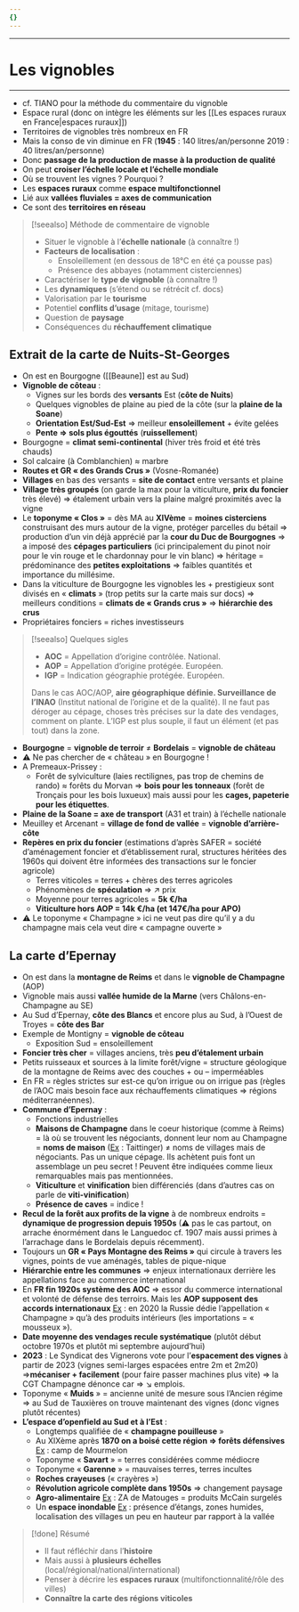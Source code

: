 ```yaml
---
{}
---
```

***
# Les vignobles
***
- cf. TIANO pour la méthode du commentaire du vignoble 
- Espace rural (donc on intègre les éléments sur les [[Les espaces ruraux en France|espaces ruraux]]) 
- Territoires de vignobles très nombreux en FR 
- Mais la conso de vin diminue en FR (**1945** : 140 litres/an/personne 2019 : 40 litres/an/personne) 
- Donc **passage de la production de masse à la production de qualité** 
- On peut **croiser l’échelle locale et l’échelle mondiale** 
- Où se trouvent les vignes ? Pourquoi ? 
- Les **espaces ruraux** comme **espace multifonctionnel** 
- Lié aux **vallées fluviales = axes de communication** 
- Ce sont des **territoires en réseau** 

> [!seealso] Méthode de commentaire de vignoble
> - Situer le vignoble à l’**échelle nationale** (à connaître !)
> - **Facteurs de localisation** : 
> 	- Ensoleillement (en dessous de 18°C en été ça pousse pas)
> 	- Présence des abbayes (notamment cisterciennes)
> - Caractériser le **type de vignoble** (à connaître !)
> - Les **dynamiques** (s’étend ou se rétrécit cf. docs)
> - Valorisation par le **tourisme**
> - Potentiel **conflits d’usage** (mitage, tourisme)
> - Question de **paysage** 
> - Conséquences du **réchauffement climatique** 

## Extrait de la carte de Nuits-St-Georges 

- On est en Bourgogne ([[Beaune]] est au Sud) 
- **Vignoble de côteau** : 
	- Vignes sur les bords des **versants** Est (**côte de Nuits**)
	- Quelques vignobles de plaine au pied de la côte (sur la **plaine de la Soane**)
	- **Orientation Est/Sud-Est** ⇒ meilleur **ensoleillement** + évite gelées 
	- **Pente ⇒ sols plus égouttés** (**ruissellement**)
- Bourgogne = **climat semi-continental** (hiver très froid et été très chauds)
- Sol calcaire (à Comblanchien) ≈ marbre 
- **Routes et GR « des Grands Crus »** (Vosne-Romanée) 
- **Villages** en bas des versants = **site de contact** entre versants et plaine 
- **Village très groupés** (on garde la max pour la viticulture, **prix du foncier** très élevé) ⇒ étalement urbain vers la plaine malgré proximités avec la vigne 
- Le **toponyme « Clos »** = dès MA au **XIVème** = **moines cisterciens** construisant des murs autour de la vigne, protéger parcelles du bétail ⇒ production d’un vin déjà apprécié par la **cour du Duc de Bourgognes** ⇒ a imposé des **cépages particuliers** (ici principalement du pinot noir pour le vin rouge et le chardonnay pour le vin blanc) ⇒ héritage = prédominance des **petites exploitations** ⇒ faibles quantités et importance du millésime. 
- Dans la viticulture de Bourgogne les vignobles les + prestigieux sont divisés en « **climats** » (trop petits sur la carte mais sur docs) ⇒ meilleurs conditions = **climats de « Grands crus »** ⇒ **hiérarchie des crus**
- Propriétaires fonciers = riches investisseurs 

> [!seealso] Quelques sigles
> - **AOC** = Appellation d’origine contrôlée. National. 
> - **AOP** = Appellation d’origine protégée. Européen. 
> - **IGP** = Indication géographie protégée. Européen. 
> 
> Dans le cas AOC/AOP, **aire géographique définie. Surveillance de l’INAO** (Institut national de l’origine et de la qualité). Il ne faut pas déroger au cépage, choses très précises sur la date des vendages, comment on plante. L’IGP est plus souple, il faut un élément (et pas tout) dans la zone. 

- **Bourgogne** = **vignoble de terroir** ≠ **Bordelais** = **vignoble de château** 
- ⚠ Ne pas chercher de « château » en Bourgogne ! 
- A Premeaux-Prissey : 
	- Forêt de sylviculture (laies rectilignes, pas trop de chemins de rando) ≈ forêts du Morvan ⇒ **bois pour les tonneaux** (forêt de Tronçais pour les bois luxueux) mais aussi pour les **cages, papeterie pour les étiquettes**. 
- **Plaine de la Soane = axe de transport** (A31 et train) à l’échelle nationale 
- Meuilley et Arcenant = **village de fond de vallée** = **vignoble d’arrière-côte**
- **Repères en prix du foncier** (estimations d’après SAFER = société d’aménagement foncier et d’établissement rural, structures héritées des 1960s qui doivent être informées des transactions sur le foncier agricole)
	- Terres viticoles = terres + chères des terres agricoles 
	- Phénomènes de **spéculation** ⇒ ↗ prix 
	- Moyenne pour terres agricoles = **5k €/ha** 
	- **Viticulture hors AOP = 14k €/ha (et 147€/ha pour APO)**
- ⚠ Le toponyme « Champagne » ici ne veut pas dire qu’il y a du champagne mais cela veut dire « campagne ouverte »

## La carte d’Epernay 

- On est dans la **montagne de Reims** et dans le **vignoble de Champagne** (AOP)
- Vignoble mais aussi **vallée humide de la Marne** (vers Châlons-en-Champagne au SE)
- Au Sud d’Epernay, **côte des Blancs** et encore plus au Sud, à l’Ouest de Troyes = **côte des Bar** 
- Exemple de Montigny = **vignoble de côteau** 
	- Exposition Sud = ensoleillement 
- **Foncier très cher** = villages anciens, très **peu d’étalement urbain** 
- Petits ruisseaux et sources à la limite forêt/vigne = structure géologique de la montagne de Reims avec des couches + ou – imperméables 
- En FR = règles strictes sur est-ce qu’on irrigue ou on irrigue pas (règles de l’AOC mais besoin face aux réchauffements climatiques ⇒ régions méditerranéennes).  
- **Commune d’Epernay** : 
	- Fonctions industrielles 
	- **Maisons de Champagne** dans le coeur historique (comme à Reims) = là où se trouvent les négociants, donnent leur nom au Champagne = **noms de maison** (<u>Ex</u> : Taittinger) ≠ noms de villages mais de négociants. Pas un unique cépage. Ils achètent puis font un assemblage un peu secret ! Peuvent être indiquées comme lieux remarquables mais pas mentionnées. 
	- **Viticulture** et **vinification** bien différenciés (dans d’autres cas on parle de **viti-vinification**) 
	- **Présence de caves** = indice ! 
- **Recul de la forêt aux profits de la vigne** à de nombreux endroits = **dynamique de progression depuis 1950s** (⚠ pas le cas partout, on arrache énormément dans le Languedoc cf. 1907 mais aussi primes à l’arrachage dans le Bordelais depuis récemment). 
- Toujours un **GR « Pays Montagne des Reims »** qui circule à travers les vignes, points de vue aménagés, tables de pique-nique 
- **Hiérarchie entre les communes** ⇒ enjeux internationaux derrière les appellations face au commerce international 
- En **FR fin 1920s système des AOC** ⇒ essor du commerce international et volonté de défense des terroirs. Mais les **AOP supposent des accords internationaux** <u>Ex</u> : en 2020 la Russie dédie l’appellation « Champagne » qu’à des produits intérieurs (les importations = « mousseux »). 
- **Date moyenne des vendages recule systématique** (plutôt début octobre 1970s et plutôt mi septembre aujourd’hui)
- **2023** : Le Syndicat des Vignerons vote pour l’**espacement des vignes** à partir de 2023 (vignes semi-larges espacées entre 2m et 2m20) ⇒**mécaniser + facilement** (pour faire passer machines plus vite) ⇒ la CGT Champagne dénonce car ⇒ ↘ emplois. 
- Toponyme « **Muids** » = ancienne unité de mesure sous l’Ancien régime ⇒ au Sud de Tauxières on trouve maintenant des vignes (donc vignes plutôt récentes)
- **L’espace d’openfield au Sud et à l’Est** : 
	- Longtemps qualifiée de « **champagne pouilleuse** »
	- Au XIXème après **1870 on a boisé cette région ⇒ forêts défensives** <u>Ex</u> : camp de Mourmelon 
	- Toponyme « **Savart** » = terres considérées comme médiocre 
	- Toponyme « **Garenne** » = mauvaises terres, terres incultes 
	- **Roches crayeuses** (« crayères »)
	- **Révolution agricole complète dans 1950s** ⇒ changement paysage 
	- **Agro-alimentaire** <u>Ex</u> : ZA de Matouges = produits McCain surgelés 
	- Un **espace inondable** <u>Ex</u> : présence d’étangs, zones humides, localisation des villages un peu en hauteur par rapport à la vallée 

> [!done] Résumé
> - Il faut réfléchir dans l’**histoire**
> - Mais aussi à **plusieurs échelles** (local/régional/national/international)
> - Penser à décrire les **espaces ruraux** (multifonctionnalité/rôle des villes)
> - **Connaître la carte des régions viticoles** 


